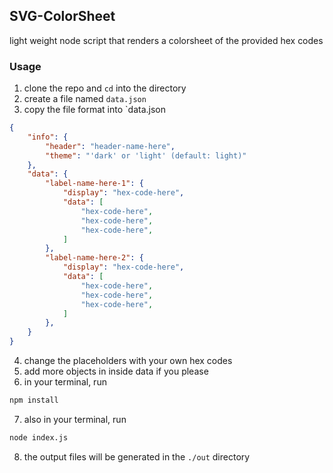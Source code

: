 ## SVG-ColorSheet

light weight node script that renders a colorsheet of the provided hex codes

### Usage

1. clone the repo and `cd` into the directory
2. create a file named `data.json`
3. copy the file format into `data.json
```json
{
    "info": {
        "header": "header-name-here",
        "theme": "'dark' or 'light' (default: light)"
    },
    "data": {
        "label-name-here-1": {
            "display": "hex-code-here",
            "data": [
                "hex-code-here",
                "hex-code-here",
                "hex-code-here",
            ]
        },
        "label-name-here-2": {
            "display": "hex-code-here",
            "data": [
                "hex-code-here",
                "hex-code-here",
                "hex-code-here",
            ]
        },    
    }
}
```
4. change the placeholders with your own hex codes
5. add more objects in inside data if you please
6. in your terminal, run 
```bash
npm install
```
7. also in your terminal, run 
```bash
node index.js
```
8. the output files will be generated in the `./out` directory
